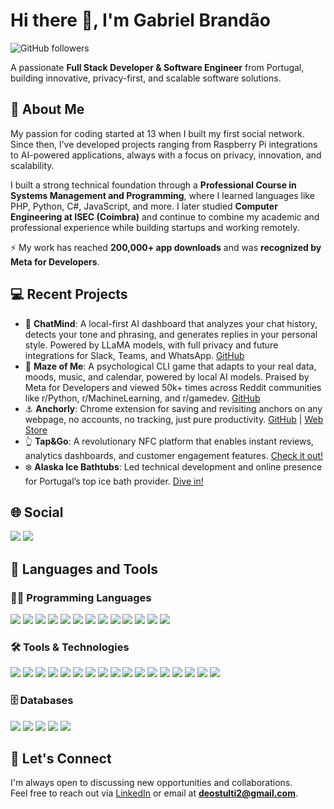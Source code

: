 # Hi there 👋, I'm Gabriel Brandão
![GitHub followers](https://img.shields.io/github/followers/bakill3?label=Follow&style=social)

A passionate **Full Stack Developer & Software Engineer** from Portugal, building innovative, privacy-first, and scalable software solutions.

## 📜 About Me
My passion for coding started at 13 when I built my first social network. Since then, I’ve developed projects ranging from Raspberry Pi integrations to AI-powered applications, always with a focus on privacy, innovation, and scalability.  

I built a strong technical foundation through a **Professional Course in Systems Management and Programming**, where I learned languages like PHP, Python, C#, JavaScript, and more. I later studied **Computer Engineering at ISEC (Coimbra)** and continue to combine my academic and professional experience while building startups and working remotely.  

⚡ My work has reached **200,000+ app downloads** and was **recognized by Meta for Developers**.  

## 💻 Recent Projects
- 💬 **ChatMind**: A local-first AI dashboard that analyzes your chat history, detects your tone and phrasing, and generates replies in your personal style. Powered by LLaMA models, with full privacy and future integrations for Slack, Teams, and WhatsApp. [GitHub](https://github.com/bakill3/chatmind)
- 🧠 **Maze of Me**: A psychological CLI game that adapts to your real data, moods, music, and calendar, powered by local AI models. Praised by Meta for Developers and viewed 50k+ times across Reddit communities like r/Python, r/MachineLearning, and r/gamedev. [GitHub](https://github.com/bakill3/maze-of-me)
- ⚓ **Anchorly**: Chrome extension for saving and revisiting anchors on any webpage, no accounts, no tracking, just pure productivity. [GitHub](https://github.com/bakill3/anchorly) | [Web Store](https://chromewebstore.google.com/detail/anchorly/gkidejbpflnmjbdkpmpfehchlamchhej)
- 👆 **Tap&Go**: A revolutionary NFC platform that enables instant reviews, analytics dashboards, and customer engagement features. [Check it out!](https://tapgotech.com/)
- ❄️ **Alaska Ice Bathtubs**: Led technical development and online presence for Portugal’s top ice bath provider. [Dive in!](https://alaskarecover.com/)

## 🌐 Social
<p>
  <a href="https://www.linkedin.com/in/gabriel-brandao-2000-pt/" target="_blank"><img src="https://img.shields.io/badge/-LinkedIn-0077B5?style=for-the-badge&logo=LinkedIn&logoColor=white" /></a>
  <a href="mailto:deostulti2@gmail.com" target="_blank"><img src="https://img.shields.io/badge/-Gmail-D14836?style=for-the-badge&logo=Gmail&logoColor=white" /></a>
</p>

## 🚀 Languages and Tools

### 👨‍💻 Programming Languages
<p>
  <img src="https://img.shields.io/badge/HTML5-E34F26?style=for-the-badge&logo=html5&logoColor=white" />
  <img src="https://img.shields.io/badge/CSS3-1572B6?style=for-the-badge&logo=css3&logoColor=white" />
  <img src="https://img.shields.io/badge/JavaScript-F7DF1E?style=for-the-badge&logo=javascript&logoColor=black" />
  <img src="https://img.shields.io/badge/jQuery-0769AD?style=for-the-badge&logo=jquery&logoColor=white" />
  <img src="https://img.shields.io/badge/node.js-339933?style=for-the-badge&logo=Node.js&logoColor=white" />
  <img src="https://img.shields.io/badge/PHP-777BB4?style=for-the-badge&logo=php&logoColor=white" />
  <img src="https://img.shields.io/badge/Python-3776AB?style=for-the-badge&logo=python&logoColor=white" />
  <img src="https://img.shields.io/badge/C-00599C?style=for-the-badge&logo=c&logoColor=white" />
  <img src="https://img.shields.io/badge/C++-00599C?style=for-the-badge&logo=cplusplus&logoColor=white" />
  <img src="https://img.shields.io/badge/C%23-239120?style=for-the-badge&logo=c-sharp&logoColor=white" />
  <img src="https://img.shields.io/badge/Java-007396?style=for-the-badge&logo=java&logoColor=white" />
  <img src="https://img.shields.io/badge/SQL-4479A1?style=for-the-badge&logo=sql&logoColor=white" />
  <img src="https://img.shields.io/badge/gnu%20bash-%234EAA25.svg?&style=for-the-badge&logo=gnu%20bash&logoColor=white" />
</p>

### 🛠️ Tools & Technologies
<p>
  <img src="https://img.shields.io/badge/-GIT-F05032?style=for-the-badge&logo=git&logoColor=white" />
  <img src="https://img.shields.io/badge/-Docker-2496ED?style=for-the-badge&logo=Docker&logoColor=white" />
  <img src="https://img.shields.io/badge/-Kubernetes-326CE5?style=for-the-badge&logo=Kubernetes&logoColor=white" />
  <img src="https://img.shields.io/badge/-Minikube-FF69B4?style=for-the-badge&logo=Kubernetes&logoColor=white" />
  <img src="https://img.shields.io/badge/-XAMPP-FB7A24?style=for-the-badge&logo=XAMPP&logoColor=white" />
  <img src="https://img.shields.io/badge/-Filezilla-BF0000?style=for-the-badge&logo=Filezilla&logoColor=white" />
  <img src="https://img.shields.io/badge/-Android%20Studio-3DDC84?style=for-the-badge&logo=android-studio&logoColor=white" />
  <img src="https://img.shields.io/badge/Blender-F5792A?style=for-the-badge&logo=blender&logoColor=white" />
  <img src="https://img.shields.io/badge/Unity-000000?style=for-the-badge&logo=unity&logoColor=white" />
  <img src="https://img.shields.io/badge/unreal%20engine-%23313131.svg?&style=for-the-badge&logo=unreal%20engine&logoColor=white" />
  <img src="https://img.shields.io/badge/-Symfony-000000?style=for-the-badge&logo=Symfony&logoColor=white" />
  <img src="https://img.shields.io/badge/-.NET-512BD4?style=for-the-badge&logo=.NET&logoColor=white" />
  <img src="https://img.shields.io/badge/-Azure-007ACC?style=for-the-badge&logo=MicrosoftAzure&logoColor=white" />
  <img src="https://img.shields.io/badge/-Linux-FCC624?style=for-the-badge&logo=Linux&logoColor=black" />
  <img src="https://img.shields.io/badge/-Windows-0078D6?style=for-the-badge&logo=Windows&logoColor=white" />
  <img src="https://img.shields.io/badge/-Ubuntu-E95420?style=for-the-badge&logo=Ubuntu&logoColor=white" />
  <img src="https://img.shields.io/badge/-Kali%20Linux-557C94?style=for-the-badge&logo=Kali-Linux&logoColor=white" />
</p>

### 🗄️ Databases
<p>
  <img src="https://img.shields.io/badge/-MariaDB-C0765A?style=for-the-badge&logo=MariaDB&logoColor=white" />
  <img src="https://img.shields.io/badge/-MongoDB-47A248?style=for-the-badge&logo=MongoDB&logoColor=white" />
  <img src="https://img.shields.io/badge/-MySQL-4479A1?style=for-the-badge&logo=MySQL&logoColor=white" />
  <img src="https://img.shields.io/badge/-POSTGRESQL-336791?style=for-the-badge&logo=PostgreSQL&logoColor=white" />
  <img src="https://img.shields.io/badge/-NoSQL-000000?style=for-the-badge&logo=NoSQL&logoColor=white" />
</p>

## 🤝 Let's Connect
I'm always open to discussing new opportunities and collaborations.  
Feel free to reach out via [LinkedIn](https://www.linkedin.com/in/gabriel-brandao-2000-pt/) or email at **deostulti2@gmail.com**.
